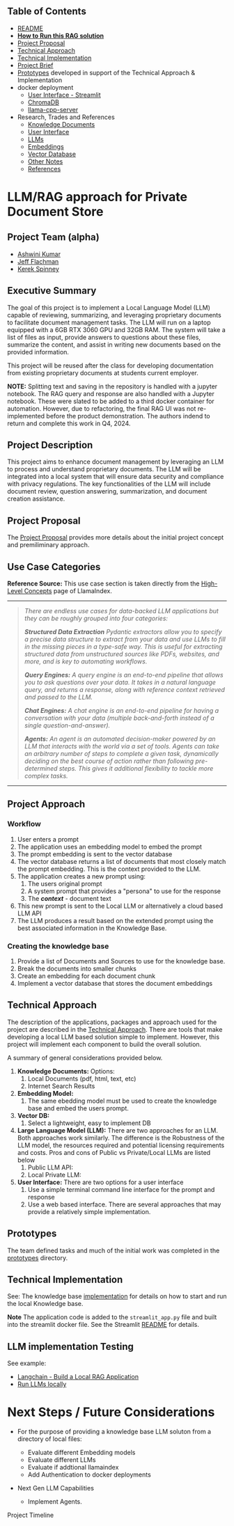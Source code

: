 ## Table of Contents

 - [README](README.md)
 - **[How to Run this RAG solution](run/README.md)**
 - [Project Proposal](docs/project_proposal.md)
 - [Technical Approach](docs/technical_approach.md)
 - [Technical Implementation](technical_implementation.md)
 - [Project Brief](Presentation_Final_Project_Group_4.pdf)
 - [Prototypes](prototype/README.md) developed in support of the Technical Approach & Implementation
 - docker deployment
   - [User Interface - Streamlit](docker/UI/README.md)
   - [ChromaDB](docker/chromaDB/README.md)
   - [llama-cpp-server](docker/llama-cpp/README.md)
 - Research, Trades and References
   - [Knowledge Documents](docs/knowledge_documents.md)
   - [User Interface](docs/user_interface.md)
   - [LLMs](docs/LLMs.md)
   - [Embeddings](docs/embedding.md)
   - [Vector Database](docs/vectorDB.md)
   - [Other Notes](docs/misc_notes.md)
   - [References](docs/references.md)

# LLM/RAG approach for Private Document Store

## Project Team (alpha)
- [Ashwini Kumar](github.com/sharwnakumar)
- [Jeff Flachman](github.com/jflachman)
- [Kerek Spinney](github.com/kerekspinney)

## Executive Summary

The goal of this project is to implement a Local Language Model (LLM) capable of reviewing, summarizing, and leveraging proprietary documents to facilitate document management tasks. The LLM will run on a laptop equipped with a 6GB RTX 3060 GPU and 32GB RAM. The system will take a list of files as input, provide answers to questions about these files, summarize the content, and assist in writing new documents based on the provided information.

This project will be reused after the class for developing documentation from existing proprietary documents at students current employer.

**NOTE:** Splitting text and saving in the repository is handled with a jupyter notebook.  The RAG query and response are also handled with a Jupyter notebook.  These were slated to be added to a third docker container for automation.  However, due to refactoring, the final RAG UI was not re-implemented before the product demonstration. The authors indend to return and complete this work in Q4, 2024. 

## Project Description

This project aims to enhance document management by leveraging an LLM to process and understand proprietary documents. The LLM will be integrated into a local system that will ensure data security and compliance with privacy regulations. The key functionalities of the LLM will include document review, question answering, summarization, and document creation assistance.

## Project Proposal

The [Project Proposal](project_proposal.md) provides more details about the initial project concept and premiliminary approach.

## Use Case Categories

**Reference Source:** This use case section is taken directly from the [High-Level Concepts](https://docs.llamaindex.ai/en/stable/getting_started/concepts/) page of LlamaIndex.

---
> *There are endless use cases for data-backed LLM applications but they can be roughly grouped into four categories:*
>
>***Structured Data Extraction** Pydantic extractors allow you to specify a precise data structure to extract from your data and use LLMs to fill in the missing pieces in a type-safe way. This is useful for extracting structured data from unstructured sources like PDFs, websites, and more, and is key to automating workflows.*
>
>***Query Engines:** A query engine is an end-to-end pipeline that allows you to ask questions over your data. It takes in a natural language query, and returns a response, along with reference context retrieved and passed to the LLM.*
>
>***Chat Engines:** A chat engine is an end-to-end pipeline for having a conversation with your data (multiple back-and-forth instead of a single question-and-answer).*
>
>***Agents:** An agent is an automated decision-maker powered by an LLM that interacts with the world via a set of tools. Agents can take an arbitrary number of steps to complete a given task, dynamically deciding on the best course of action rather than following pre-determined steps. This gives it additional flexibility to tackle more complex tasks.*

---

## Project Approach

### Workflow

1. User enters a prompt
2. The application uses an embedding model to embed the prompt 
3. The prompt embedding is sent to the vector database
4. The vector database returns a list of documents that most closely match the prompt embedding.  This is the context provided to the LLM.
5. The application creates a new prompt using:
   1. The users original prompt
   2. A system prompt that provides a "persona" to use for the response
   3. The ***context*** - document text
6. This new prompt is sent to the Local LLM or alternatively a cloud based LLM API
7. The LLM produces a result based on the extended prompt using the best associated information in the Knowledge Base.

### Creating the knowledge base

1. Provide a list of Documents and Sources to use for the knowledge base.
2. Break the documents into smaller chunks
3. Create an embedding for each document chunk
4. Implement a vector database that stores the document embeddings


## Technical Approach

The description of the applications, packages and approach used for the project are described in the [Technical Approach](technical_approach.md).  There are tools that make developing a local LLM based solution simple to implement.  However, this project will implement each component to build the overall solution.

A summary of general considerations provided below.

1. **Knowledge Documents:** Options:
   1. Local Documents (pdf, html, text, etc)
   2. Internet Search Results
2. **Embedding Model:**
   1. The same ebedding model must be used to create the knowledge base and embed the users prompt.
3. **Vector DB:**
   1. Select a lightweight, easy to implement DB
4. **Large Language Model (LLM):** There are two approaches for an LLM. Both approaches work similarly.  The difference is the Robustness of the LLM model, the resources required and potential licensing requirements and costs.  Pros and cons of Public vs Private/Local LLMs are listed below
   1. Public LLM API:  
   2. Local Private LLM:
5. **User Interface:** There are two options for a user interface
   1. Use a simple terminal command line interface for the prompt and response
   2. Use a web based interface.  There are several approaches that may provide a relatively simple implementation.

## Prototypes

The team defined tasks and much of the initial work was completed in the [prototypes](prototype/README.md) directory.

## Technical Implementation

See: The knowledge base [implementation](technical_implementation.md) for details on how to start and run the local Knowledge base.

**Note** The application code is added to the `streamlit_app.py` file and built into the streamlit docker file.  See the Streamlit [README](README.md) for details.

## LLM implementation Testing

See example:  

  - [Langchain - Build a Local RAG Application](https://python.langchain.com/v0.2/docs/tutorials/local_rag/)
  - [Run LLMs locally](https://python.langchain.com/v0.1/docs/guides/development/local_llms/)


# Next Steps / Future Considerations

- For the purpose of providing a knowledge base LLM soluton from a directory of local files:
  - Evaluate different Embedding models
  - Evaluate different LLMs
  - Evaluate if addtional llamaindex 
  - Add Authentication to docker deployments

- Next Gen LLM Capabilities
  - Implement Agents.


Project Timeline
